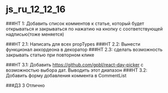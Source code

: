 # js_ru_12_12_16

###HT 1: Добавить список комментов к статье, который будет открываться и закрываться по нажатию на кнопку с соответствующей надписью(тоже меняется)

###HT 2.1: Написать для всех propTypes
###HT 2.2: Вынести функционал аккордеона в декоратор
###HT 2.3: сделать возможность закрывать статью при повторном клике

###HT 3.1: Добавить https://github.com/gpbl/react-day-picker с возможностью выбора дат. Выводить этот диапазон
###HT 3.2: Добавить форму добавления коммента в CommentList

###ДЗ 3 Отлично
